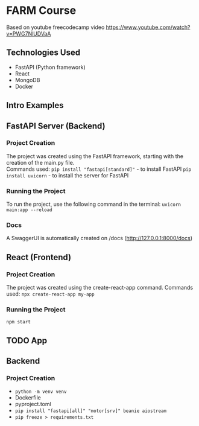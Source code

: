 # FARM Course

Based on youtube freecodecamp video https://www.youtube.com/watch?v=PWG7NlUDVaA

## Technologies Used

- FastAPI (Python framework)
- React
- MongoDB
- Docker

## Intro Examples

## FastAPI Server (Backend)

### Project Creation

The project was created using the FastAPI framework, starting with the creation of the main.py file.  
 Commands used:
`pip install "fastapi[standard]"` - to install FastAPI
`pip install uvicorn` - to install the server for FastAPI

### Running the Project

To run the project, use the following command in the terminal:
`uvicorn main:app --reload`

### Docs

A SwaggerUI is automatically created on /docs (http://127.0.0.1:8000/docs)

## React (Frontend)

### Project Creation

The project was created using the create-react-app command. Commands used: `npx create-react-app my-app`

### Running the Project

`npm start`

## TODO App

## Backend

### Project Creation

- `python -m venv venv`
- Dockerfile
- pyproject.toml
- `pip install "fastapi[all]" "motor[srv]" beanie aiostream`
- `pip freeze > requirements.txt`
